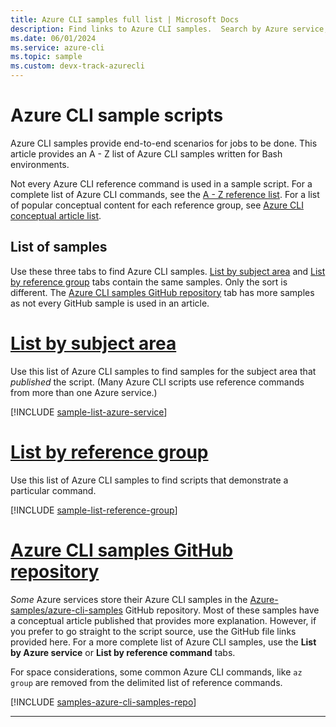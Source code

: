 ```yaml
---
title: Azure CLI samples full list | Microsoft Docs
description: Find links to Azure CLI samples.  Search by Azure service, command name, or GitHub file name.
ms.date: 06/01/2024
ms.service: azure-cli
ms.topic: sample 
ms.custom: devx-track-azurecli
---
```

<!-- This article is autogenerated. To change the "Sample name" column value, modify the H1 of the article.-->

# Azure CLI sample scripts

Azure CLI samples provide end-to-end scenarios for jobs to be done. This article provides an A - Z list of Azure CLI samples written for Bash environments.

Not every Azure CLI reference command is used in a sample script. For a complete list of Azure CLI commands, see the [A - Z reference list](/cli/azure/reference-index).  For a list of popular conceptual content for each reference group, see [Azure CLI conceptual article list](./reference-docs-index.md).

## List of samples

Use these three tabs to find Azure CLI samples.  [List by subject area](/cli/azure/samples-index?tabs=service) and [List by reference group](/cli/azure/samples-index?tabs=command) tabs contain the same samples. Only the sort is different. The [Azure CLI samples GitHub repository](/cli/azure/samples-index?tabs=github) tab has more samples as not every GitHub sample is used in an article.

# [List by subject area](#tab/service)

Use this list of Azure CLI samples to find samples for the subject area that _published_ the script.  (Many Azure CLI scripts use reference commands from more than one Azure service.)

[!INCLUDE [sample-list-azure-service](includes/samples-azure-service.md)]

# [List by reference group](#tab/command)

Use this list of Azure CLI samples to find scripts that demonstrate a particular command.

[!INCLUDE [sample-list-reference-group](includes/samples-reference-group.md)]

# [Azure CLI samples GitHub repository](#tab/github)

_Some_ Azure services store their Azure CLI samples in the [Azure-samples/azure-cli-samples](https://github.com/Azure-Samples/azure-cli-samples) GitHub repository.  Most of these samples have a conceptual article published that provides more explanation.  However, if you prefer to go straight to the script source, use the GitHub file links provided here.  For a more complete list of Azure CLI samples, use the **List by Azure service** or **List by reference command** tabs.

For space considerations, some common Azure CLI commands, like `az group` are removed from the delimited list of reference commands.

[!INCLUDE [samples-azure-cli-samples-repo](includes/samples-azure-cli-samples-repo.md)]

---
